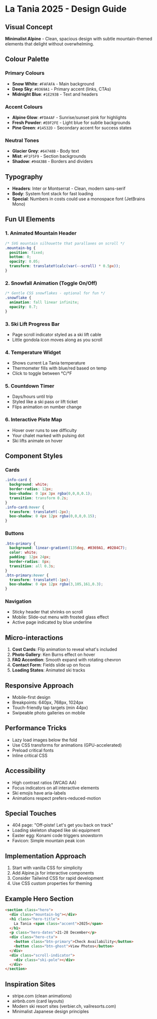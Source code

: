 # La Tania 2025 - Design Guide

## Visual Concept
**Minimalist Alpine** - Clean, spacious design with subtle mountain-themed elements that delight without overwhelming.

## Colour Palette

### Primary Colours
- **Snow White**: `#FAFAFA` - Main background
- **Deep Sky**: `#0369A1` - Primary accent (links, CTAs)
- **Midnight Blue**: `#1E293B` - Text and headers

### Accent Colours
- **Alpine Glow**: `#FDA4AF` - Sunrise/sunset pink for highlights
- **Fresh Powder**: `#E0F2FE` - Light blue for subtle backgrounds
- **Pine Green**: `#14532D` - Secondary accent for success states

### Neutral Tones
- **Glacier Grey**: `#64748B` - Body text
- **Mist**: `#F1F5F9` - Section backgrounds
- **Shadow**: `#94A3B8` - Borders and dividers

## Typography
- **Headers**: Inter or Montserrat - Clean, modern sans-serif
- **Body**: System font stack for fast loading
- **Special**: Numbers in costs could use a monospace font (JetBrains Mono)

## Fun UI Elements

### 1. Animated Mountain Header
```css
/* SVG mountain silhouette that parallaxes on scroll */
.mountain-bg {
  position: fixed;
  bottom: 0;
  opacity: 0.05;
  transform: translateY(calc(var(--scroll) * 0.5px));
}
```

### 2. Snowfall Animation (Toggle On/Off)
```css
/* Gentle CSS snowflakes - optional for fun */
.snowflake {
  animation: fall linear infinite;
  opacity: 0.7;
}
```

### 3. Ski Lift Progress Bar
- Page scroll indicator styled as a ski lift cable
- Little gondola icon moves along as you scroll

### 4. Temperature Widget
- Shows current La Tania temperature
- Thermometer fills with blue/red based on temp
- Click to toggle between °C/°F

### 5. Countdown Timer
- Days/hours until trip
- Styled like a ski pass or lift ticket
- Flips animation on number change

### 6. Interactive Piste Map
- Hover over runs to see difficulty
- Your chalet marked with pulsing dot
- Ski lifts animate on hover

## Component Styles

### Cards
```css
.info-card {
  background: white;
  border-radius: 12px;
  box-shadow: 0 1px 3px rgba(0,0,0,0.1);
  transition: transform 0.2s;
}
.info-card:hover {
  transform: translateY(-2px);
  box-shadow: 0 4px 12px rgba(0,0,0,0.15);
}
```

### Buttons
```css
.btn-primary {
  background: linear-gradient(135deg, #0369A1, #0284C7);
  color: white;
  padding: 12px 24px;
  border-radius: 8px;
  transition: all 0.3s;
}
.btn-primary:hover {
  transform: translateY(-1px);
  box-shadow: 0 4px 12px rgba(3,105,161,0.3);
}
```

### Navigation
- Sticky header that shrinks on scroll
- Mobile: Slide-out menu with frosted glass effect
- Active page indicated by blue underline

## Micro-interactions

1. **Cost Cards**: Flip animation to reveal what's included
2. **Photo Gallery**: Ken Burns effect on hover
3. **FAQ Accordion**: Smooth expand with rotating chevron
4. **Contact Form**: Fields slide up on focus
5. **Loading States**: Animated ski tracks

## Responsive Approach
- Mobile-first design
- Breakpoints: 640px, 768px, 1024px
- Touch-friendly tap targets (min 44px)
- Swipeable photo galleries on mobile

## Performance Tricks
- Lazy load images below the fold
- Use CSS transforms for animations (GPU-accelerated)
- Preload critical fonts
- Inline critical CSS

## Accessibility
- High contrast ratios (WCAG AA)
- Focus indicators on all interactive elements
- Ski emojis have aria-labels
- Animations respect prefers-reduced-motion

## Special Touches
- 404 page: "Off-piste! Let's get you back on track"
- Loading skeleton shaped like ski equipment
- Easter egg: Konami code triggers snowstorm
- Favicon: Simple mountain peak icon

## Implementation Approach
1. Start with vanilla CSS for simplicity
2. Add Alpine.js for interactive components
3. Consider Tailwind CSS for rapid development
4. Use CSS custom properties for theming

## Example Hero Section
```html
<section class="hero">
  <div class="mountain-bg"></div>
  <h1 class="hero-title">
    La Tania <span class="accent">2025</span>
  </h1>
  <p class="hero-dates">21-28 December</p>
  <div class="hero-cta">
    <button class="btn-primary">Check Availability</button>
    <button class="btn-ghost">View Photos</button>
  </div>
  <div class="scroll-indicator">
    <div class="ski-pole"></div>
  </div>
</section>
```

## Inspiration Sites
- stripe.com (clean animations)
- airbnb.com (card layouts)
- Modern ski resort sites (verbier.ch, vailresorts.com)
- Minimalist Japanese design principles